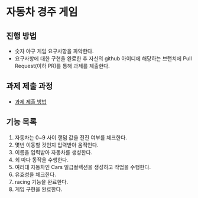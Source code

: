 # 자동차 경주 게임
## 진행 방법
* 숫자 야구 게임 요구사항을 파악한다.
* 요구사항에 대한 구현을 완료한 후 자신의 github 아이디에 해당하는 브랜치에 Pull Request(이하 PR)를 통해 과제를 제출한다.

## 과제 제출 과정
* [과제 제출 방법](https://github.com/next-step/nextstep-docs/tree/master/precourse)


## 기능 목록
1. 자동차는 0~9 사이 랜덤 값을 전진 여부를 체크한다.
2. 몇번 이동할 것인지 입력받아 움직인다.
3. 이름을 입력받아 자동차를 생성한다.
4. 회 마다 동작을 수행한다.
5. 여러대 자동차인 Cars 일급컬렉션을 생성하고 작업을 수행한다.
6. 유효성을 체크한다.
7. racing 기능을 완료한다.
8. 게임 구현을 완료한다.
